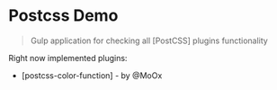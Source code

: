# Postcss Demo

> Gulp application for checking all [PostCSS] plugins functionality

Right now implemented plugins:

* [postcss-color-function] - by @MoOx
